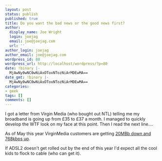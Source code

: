 ```yaml
---
layout: post
status: publish
published: true
title: Do you want the bad news or the good news first?
author:
  display_name: Joe Wright
  login: joejag
  email: joe@joejag.com
  url: ''
author_login: joejag
author_email: joe@joejag.com
wordpress_id: 80
wordpress_url: http://localhost/wordpress/?p=80
date: !binary |-
  MjAwNy0wNC0wNiAxOToxNTozNiArMDEwMA==
date_gmt: !binary |-
  MjAwNy0wNC0wNiAxOToxNTozNiArMDEwMA==
categories:
- geek
tags: []
comments: []
---
```

<p>I got a letter from Virgin Media (who bought out NTL) telling me my broadband is going up from &pound;35 to &pound;37 a month.  I managed to quickly develop the WTF look on my face at this point.  Then I read the next line....</p>
<p>As of May this year VirginMedia customers are getting <a href="http://allyours.virginmedia.com/html/existingcustomers/q2/speed.html">20MBb down and 768kbps up</a>.</p>
<p>If ADSL2 doesn't get rolled out by the end of this year I'd  expect all the cool kids to flock to cable (who can get it).</p>
